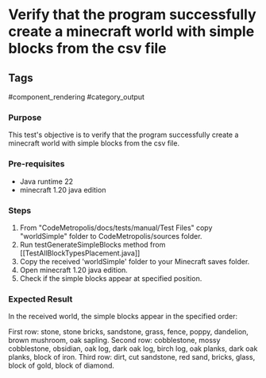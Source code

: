 # Verify that the program successfully create a minecraft world with simple blocks from the csv file

## Tags
#component_rendering #category_output

### Purpose
This test's objective is to verify that the program successfully create a minecraft world with simple blocks from the csv file.

### Pre-requisites
- Java runtime 22
- minecraft 1.20 java edition


### Steps
1. From "CodeMetropolis/docs/tests/manual/Test Files" copy "worldSimple" folder to CodeMetropolis/sources folder.
2. Run testGenerateSimpleBlocks method from [[TestAllBlockTypesPlacement.java]]
3. Copy the received 'worldSimple' folder to your Minecraft saves folder.
4. Open minecraft 1.20 java edition.
5. Check if the simple blocks appear at specified position.

### Expected Result
In the received world, the simple blocks appear in the specified order:

First row: stone, stone bricks, sandstone, grass, fence, poppy, dandelion, brown mushroom, oak sapling. 
Second row: cobblestone, mossy cobblestone, obsidian, oak log, dark oak log, birch log, oak planks, dark oak planks, block of iron.
Third row: dirt, cut sandstone, red sand, bricks, glass, block of gold, block of diamond.